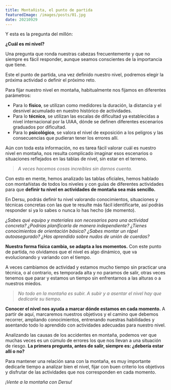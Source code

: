 ```yaml
---
title: Montañista, el punto de partida
featuredImage: /images/posts/01.jpg
date: 20210929
---
```


Y esta es la pregunta del millón:

**¿Cuál es mi nivel?**

Una pregunta que ronda nuestras cabezas frecuentemente y que no siempre es fácil responder, aunque seamos conscientes de la importancia que tiene.

Este el punto de partida, una vez definido nuestro nivel, podremos elegir la próxima actividad o definir el próximo reto.

Para fijar nuestro nivel en montaña, habitualmente nos fijamos en diferentes parámetros:

- Para lo **físico**, se utilizan como medidores la duración, la distancia y el desnivel acumulado en nuestro histórico de actividades.
- Para lo **técnico**, se utilizan las escalas de dificultad ya establecidas a nivel internacional por la UIAA, dónde se definen diferentes escenarios graduados por dificultad.
- Para lo **psicológico**, se valora el nivel de exposición a los peligros y las consecuencias que pudieran tener los errores allí.

Aún con toda esta información, no es tarea fácil valorar cuál es nuestro nivel en montaña, nos resulta complicado imaginar esos escenarios o situaciones reflejados en las tablas de nivel, sin estar en el terreno.

> *A veces hacemos cosas increíbles sin darnos cuenta.*

Con esto en mente, hemos analizado las tablas oficiales, hemos hablado con montañistas de todos los niveles y con guías de diferentes actividades para que **definir tu nivel en actividades de montaña sea más sencillo.**

En Dersu, podrás definir tu nivel valorando conocimientos, situaciones y técnicas concretas con las que te resulte más fácil identificarte, así podrás responder si ya lo sabes o nunca lo has hecho (de momento).

*¿Sabes qué equipo y materiales son necesarios para una actividad concreta?*
*¿Podrías planificarla de manera independiente?*
*¿Tienes conocimientos de orientación básica?*
*¿Sabes montar un rápel autoasegurado?*
*¿Has aprendido sobre nudos de unión de cuerdas?*

**Nuestra forma física cambia, se adapta a los momentos.**
Con este punto de partida, no olvidamos que el nivel es algo dinámico, que va evolucionando y variando con el tiempo.

A veces cambiamos de actividad y estamos mucho tiempo sin practicar una técnica, o al contrario, es temporada alta y no paramos de salir, otras veces tenemos que parar y estamos un tiempo sin enfrentarnos a las alturas o a nuestros miedos.

> *No todo en la montaña es subir. A subir y a asentar el nivel hay que dedicarle su tiempo.*

**Conocer el nivel nos ayuda a marcar dónde estamos en cada momento.**
A partir de aquí, marcaremos nuestros objetivos y el camino que debemos recorrer, ampliando conocimientos, entrenando nuestras habilidades y asentando todo lo aprendido con actividades adecuadas para nuestro nivel.

Analizando las causas de los accidentes en montaña, podemos ver que muchas veces es un cúmulo de errores los que nos llevan a una situación de riesgo. **La primera pregunta, antes de salir, siempre es: ¿debería estar allí o no?**

Para mantener una relación sana con la montaña, es muy importante dedicarle tiempo a analizar bien el nivel, fijar con buen criterio los objetivos y disfrutar de las actividades que nos corresponden en cada momento.

*¡Vente a la montaña con Dersu!*
